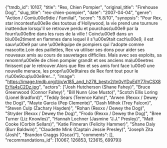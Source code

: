 {"tmdb_id": 10107, "title": "Rex, Chien Pompier", "original_title": "Firehouse Dog", "slug_title": "rex-chien-pompier", "date": "2007-04-04", "genre": "Action / Com\u00e9die / Familial", "score": "5.8/10", "synopsis": "Pour Rex, star incontest\u00e9e des toutous d'Hollywood, la vie prend une tournure inattendue lorsqu'il se retrouve perdu et pourchass\u00e9 par la fourri\u00e8re dans les rues de la ville ! Coinc\u00e9 dans un b\u00e2timent en flammes dans lequel il s'\u00e9tait cach\u00e9, il est sauv\u00e9 par une \u00e9quipe de pompiers qui l'adopte comme mascotte.Loin des paillettes, Rex va utiliser ses dons pour aider ses nouveaux amis au cours de sauvetages difficiles. Mais avec ses exploits, sa renomm\u00e9e de chien pompier grandit et ses anciens ma\u00eetres finissent par le retrouver.Alors que Rex et ses amis font face \u00e0 une nouvelle menace, les propri\u00e9taires de Rex font tout pour le r\u00e9cup\u00e9rer...", "image": "https://image.tmdb.org/t/p/w185_and_h278_bestv2/tn0vYDuEdY77mCSX8ErYa4sC2Dz.jpg", "actors": ["Josh Hutcherson (Shane Fahey)", "Bruce Greenwood (Connor Fahey)", "Bill Nunn (Joe Musto)", "Scotch Ellis Loring (Lionel Bradford)", "Teddy Sears (Terence Kahn)", "Arwen (Rexxx / Dewey the Dog)", "Mayte Garcia (Pep Clemente)", "Dash Mihok (Trey Falcon)", "Steven Culp (Zachary Hayden)", "Rohan (Rexxx / Dewey the Dog)", "Stryder (Rexxx / Dewey the Dog)", "Frodo (Rexxx / Dewey the Dog)", "Bree Turner (Liz Knowles)", "Hannah Lochner (Jasmine \"J.J.\" Presley)", "Matt Cooke (Corbin Sellars)", "Katie Finneran (Felicity Hammer)", "Shane Daly (Burr Baldwin)", "Claudette Mink (Captain Jessie Presley)", "Joseph Zita (Josh)", "Brandon Craggs (Oscar)"], "comments": [], "recommandations_id": [10067, 126853, 123615, 69979]}